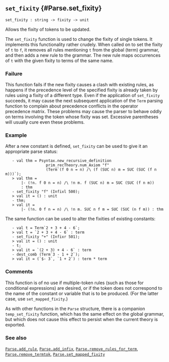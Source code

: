 ## `set_fixity` {#Parse.set_fixity}


```
set_fixity : string -> fixity -> unit
```



Allows the fixity of tokens to be updated.


The `set_fixity` function is used to change the fixity of single
tokens.  It implements this functionality rather crudely.  When called
on to set the fixity of `t` to `f`, it removes all rules mentioning
`t` from the global (term) grammar, and then adds a new rule to the
grammar.  The new rule maps occurrences of `t` with the given fixity
to terms of the same name.

### Failure

This function fails if the new fixity causes a clash with existing
rules, as happens if the precedence level of the specified fixity is
already taken by rules using a fixity of a different type.  Even if
the application of `set_fixity` succeeds, it may cause the next
subsequent application of the `Term` parsing function to complain
about precedence conflicts in the operator precedence matrix.  These
problems may cause the parser to behave oddly on terms involving the
token whose fixity was set.  Excessive parentheses will usually cure
even these problems.

### Example

After a new constant is defined, `set_fixity` can be used to give it
an appropriate parse status:
    
       - val thm = Psyntax.new_recursive_definition
                      prim_recTheory.num_Axiom "f"
                      (Term`(f 0 n = n) /\ (f (SUC n) m = SUC (SUC (f n m)))`);
       > val thm =
           |- (!n. f 0 n = n) /\ !n m. f (SUC n) m = SUC (SUC (f n m))
           : thm
       - set_fixity "f" (Infixl 500);
       > val it = () : unit
       - thm;
       > val it =
           |- (!n. 0 f n = n) /\ !n m. SUC n f m = SUC (SUC (n f m)) : thm
    
The same function can be used to alter the fixities of existing
constants:
    
       - val t = Term`2 + 3 + 4 - 6`;
       > val t = `2 + 3 + 4 - 6` : term
       - set_fixity "+" (Infixr 501);
       > val it = () : unit
       - t;
       > val it = `(2 + 3) + 4 - 6` : term
       - dest_comb (Term`3 - 1 + 2`);
       > val it = (`$- 3`, `1 + 2`) : term * term
    



### Comments

This function is of no use if multiple-token rules (such as those for
conditional expressions) are desired, or if the token does not
correspond to the name of the constant or variable that is to be
produced.  (For the latter case, use `set_mapped_fixity`.)

As with other functions in the `Parse` structure, there is a companion
`temp_set_fixity` function, which has the same effect on the global
grammar, but which does not cause this effect to persist when the
current theory is exported.

### See also

[`Parse.add_rule`](#Parse.add_rule), [`Parse.add_infix`](#Parse.add_infix), [`Parse.remove_rules_for_term`](#Parse.remove_rules_for_term), [`Parse.remove_termtok`](#Parse.remove_termtok), [`Parse.set_mapped_fixity`](#Parse.set_mapped_fixity)

